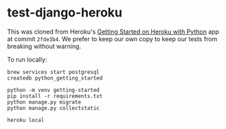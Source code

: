 # test-django-heroku

This was cloned from Heroku's [Getting Started on Heroku with Python](https://devcenter.heroku.com/articles/getting-started-with-python) app at commit `2fde3b4`. We prefer to keep our own copy to keep our tests from breaking without warning.

To run locally:

```
brew services start postgresql
createdb python_getting_started

python -m venv getting-started
pip install -r requirements.txt
python manage.py migrate
python manage.py collectstatic

heroku local
```
